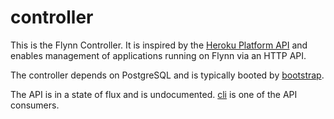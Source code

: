 # controller

This is the Flynn Controller. It is inspired by the [Heroku Platform
API](https://devcenter.heroku.com/articles/platform-api-reference) and enables
management of applications running on Flynn via an HTTP API.

The controller depends on PostgreSQL and is typically booted by
[bootstrap](/bootstrap).

The API is in a state of flux and is undocumented. [cli](/cli) is one of the API
consumers.
